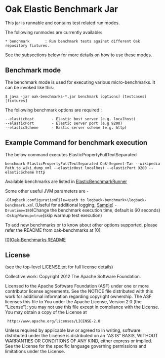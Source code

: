 Oak Elastic Benchmark Jar
=========================

This jar is runnable and contains test related run modes. 

The following runmodes are currently available:

    * benchmark       : Run benchmark tests against different Oak repository fixtures.
    
See the subsections below for more details on how to use these modes.

Benchmark mode
--------------

The benchmark mode is used for executing various micro-benchmarks. It can
be invoked like this:

    $ java -jar oak-benchmarks-*.jar benchmark [options] [testcases] [fixtures]
    
The following benchmark options are required :

    --elasticHost        - Elastic host server (e.g. localhost)
    --elasticPort        - Elastic server port (e.g 9200)
    --elasticScheme      - Eastic server scheme (e.g. http)


Example Command for benchmark execution
---------------------------------------

The below command executes ElasticPropertyFullTextSeparated 

`benchmark ElasticPropertyFullTextSeparated Oak-Segment-Tar --wikipedia Path_to_wiki_dump_xml --elasticHost localhost --elasticPort 9200 --elasticScheme http`

Available benchmarks are listed in [ElasticBenchmarkRunner](src/main/java/org/apache/jackrabbit/oak/benchmark/ElasticBenchmarkRunner.java)

Some other useful JVM parameters are -

`-Dlogback.configurationFile=<path to logback-benchmark>\logback-benchmark.xml` (Useful for additional logging, [Sample](src/main/resources/logback-benchmark.xml))
`-Druntime=180`(Change the benchmark execution time, default is 60 seconds)
`-DskipWarmup=true`(skip warmup test execution)


To add new benchmarks or to know about other options supported, please refer the README from oak-benchmarks at [0]


[[0]Oak-Benchmarks README](../oak-benchmarks/README.md)


License
-------

(see the top-level [LICENSE.txt](../LICENSE.txt) for full license details)

Collective work: Copyright 2012 The Apache Software Foundation.

Licensed to the Apache Software Foundation (ASF) under one or more
contributor license agreements.  See the NOTICE file distributed with
this work for additional information regarding copyright ownership.
The ASF licenses this file to You under the Apache License, Version 2.0
(the "License"); you may not use this file except in compliance with
the License.  You may obtain a copy of the License at

     http://www.apache.org/licenses/LICENSE-2.0

Unless required by applicable law or agreed to in writing, software
distributed under the License is distributed on an "AS IS" BASIS,
WITHOUT WARRANTIES OR CONDITIONS OF ANY KIND, either express or implied.
See the License for the specific language governing permissions and
limitations under the License.
